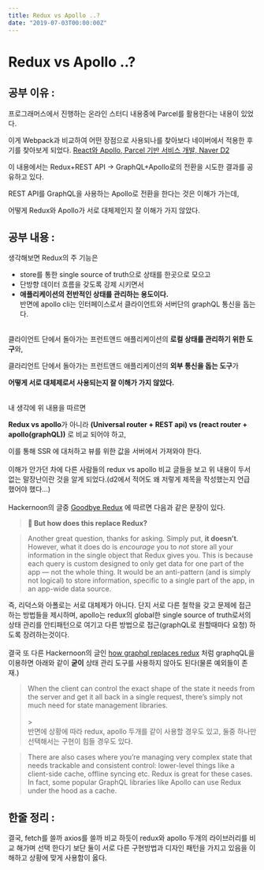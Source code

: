 ```yaml
---
title: Redux vs Apollo ..?
date: "2019-07-03T00:00:00Z"
---
```


# Redux vs Apollo ..?

## 공부 이유 :

프로그래머스에서 진행하는 온라인 스터디 내용중에 Parcel를 활용한다는 내용이 있었다.

이게 Webpack과 비교하여 어떤 장점으로 사용되나를 찾아보다 네이버에서 적용한 후기를 찾아보게 되었다. [React와 Apollo, Parcel 기반 서비스 개발, Naver D2](https://d2.naver.com/helloworld/2838729)

이 내용에서는 Redux+REST API → GraphQL+Apollo로의 전환을 시도한 결과를 공유하고 있다.

REST API를 GraphQL을 사용하는 Apollo로 전환을 한다는 것은 이해가 가는데,

어떻게 Redux와 Apollo가 서로 대체제인지 잘 이해가 가지 않았다.

## 공부 내용 :

생각해보면 Redux의 주 기능은

- store를 통한 single source of truth으로 상태를 한곳으로 모으고
- 단방향 데이터 흐름을 갖도록 강제 시키면서
- **애플리케이션의 전반적인 상태를 관리하는 용도이다.**
  <br />
  반면에 apollo cli는 인터페이스로서 클라이언트와 서버단의 graphQL 통신을 돕는다.
  <br />
  <br />

클라이언트 단에서 돌아가는 프런트앤드 애플리케이션의 **로컬 상태를 관리하기 위한 도구**와,

클라리언트 단에서 돌아가는 프런트앤드 애플리케이션의 **외부 통신을 돕는 도구**가

**어떻게 서로 대체제로서 사용되는지 잘 이해가 가지 않았다.**

<br />
내 생각에 위 내용을 따르면

**Redux vs apollo**가 아니라
**(Universal router + REST api) vs (react router + apollo(graphQL))** 로 비교 되어야 하고,

이를 통해 SSR 에 대처하고 뷰를 위한 값을 서버에서 가져와야 한다.
<br /><br />
이해가 안가던 차에 다른 사람들의 redux vs apollo 비교 글들을 보고 위 내용이 두서 없는 말장난이란 것을 알게 되었다.(d2에서 적어도 왜 저렇게 제목을 작성했는지 언급 했어야 했다...)
<br />
<br />
Hackernoon의 글중 [Goodbye Redux](https://hackernoon.com/goodbye-redux-26e6a27b3a0b) 에 따르면 다음과 같은 문장이 있다.

> **🤷‍ But how does this replace Redux?**

> Another great question, thanks for asking. Simply put, **it doesn’t**. However, what it does do is *encourage* you to *not* store all your information in the single object that Redux gives you. This is because each query is custom designed to only get data for one part of the app — not the whole thing. It would be an anti-pattern (and is simply not logical) to store information, specific to a single part of the app, in an app-wide data source.

즉, 리덕스와 아폴로는 서로 대체제가 아니다. 단지 서로 다른 철학을 갖고 문제에 접근하는 방법들을 제시하며, apollo는 redux의 global한 single source of truth로서의 상태 관리를 안티패턴으로 여기고 다른 방법으로 접근(graphQL로 원할때마다 요청) 하도록 장려하는것이다.
<br />
<br />
결국 또 다른 Hackernoon의 글인 [how graphql replaces redux](https://hackernoon.com/how-graphql-replaces-redux-3fff8289221d) 처럼 graphqQL을 이용하면 아래와 같이 **굳이** 상태 관리 도구를 사용하지 않아도 된다(물론 예외들이 존재.)

> When the client can control the exact shape of the state it needs from the server and get it all back in a single request, there’s simply not much need for state management libraries.  
> <br /> > <br />
> 반면에 상황에 따라 redux, apollo 두개를 같이 사용할 경우도 있고, 둘중 하나만 선택해서는 구현이 힘들 경우도 있다.

> There are also cases where you’re managing very complex state that needs trackable and consistent control: lower-level things like a client-side cache, offline syncing etc. Redux is great for these cases. In fact, some popular GraphQL libraries like Apollo can use Redux under the hood as a cache.

## 한줄 정리 :

결국, fetch를 쓸까 axios를 쓸까 비교 하듯이 redux와 apollo 두개의 라이브러리를 비교 해가며 선택 한다기 보단 둘이 서로 다른 구현방법과 디자인 패턴을 가지고 있음을 이해하고 상황에 맞게 사용함이 옳다.
